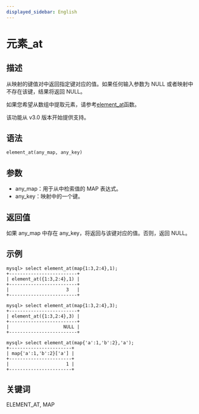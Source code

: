 ```yaml
---
displayed_sidebar: English
---
```


# 元素_at

## 描述

从映射的键值对中返回指定键对应的值。如果任何输入参数为 NULL 或者映射中不存在该键，结果将返回 NULL。

如果您希望从数组中提取元素，请参考[element_at](../array-functions/element_at.md)函数。

该功能从 v3.0 版本开始提供支持。

## 语法

```Haskell
element_at(any_map, any_key)
```

## 参数

- any_map：用于从中检索值的 MAP 表达式。
- any_key：映射中的一个键。

## 返回值

如果 any_map 中存在 any_key，将返回与该键对应的值。否则，返回 NULL。

## 示例

```plain
mysql> select element_at(map{1:3,2:4},1);
+-------------------------+
| element_at({1:3,2:4},1) |
+-------------------------+
|                     3   |
+-------------------------+

mysql> select element_at(map{1:3,2:4},3);
+-------------------------+
| element_at({1:3,2:4},3) |
+-------------------------+
|                    NULL |
+-------------------------+

mysql> select element_at(map{'a':1,'b':2},'a');
+-----------------------+
| map{'a':1,'b':2}['a'] |
+-----------------------+
|                     1 |
+-----------------------+
```

## 关键词

ELEMENT_AT, MAP
